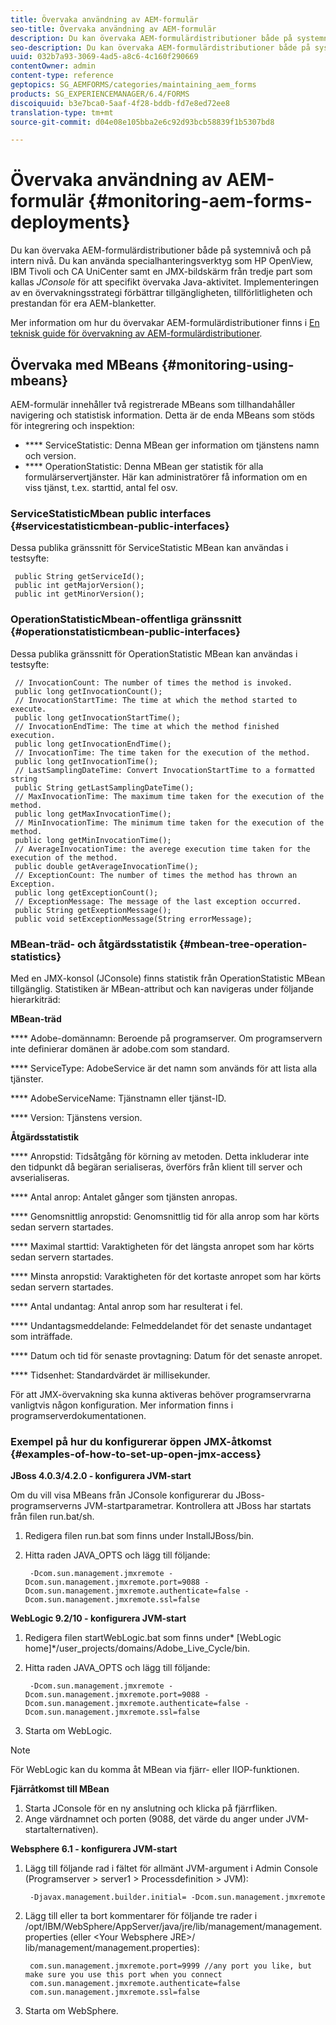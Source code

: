 ```yaml
---
title: Övervaka användning av AEM-formulär
seo-title: Övervaka användning av AEM-formulär
description: Du kan övervaka AEM-formulärdistributioner både på systemnivå och på intern nivå. Läs mer om hur du övervakar AEM-formulärdistributioner i det här dokumentet.
seo-description: Du kan övervaka AEM-formulärdistributioner både på systemnivå och på intern nivå. Läs mer om hur du övervakar AEM-formulärdistributioner i det här dokumentet.
uuid: 032b7a93-3069-4ad5-a8c6-4c160f290669
contentOwner: admin
content-type: reference
geptopics: SG_AEMFORMS/categories/maintaining_aem_forms
products: SG_EXPERIENCEMANAGER/6.4/FORMS
discoiquuid: b3e7bca0-5aaf-4f28-bddb-fd7e8ed72ee8
translation-type: tm+mt
source-git-commit: d04e08e105bba2e6c92d93bcb58839f1b5307bd8

---
```



# Övervaka användning av AEM-formulär {#monitoring-aem-forms-deployments}

Du kan övervaka AEM-formulärdistributioner både på systemnivå och på intern nivå. Du kan använda specialhanteringsverktyg som HP OpenView, IBM Tivoli och CA UniCenter samt en JMX-bildskärm från tredje part som kallas *JConsole* för att specifikt övervaka Java-aktivitet. Implementeringen av en övervakningsstrategi förbättrar tillgängligheten, tillförlitligheten och prestandan för era AEM-blanketter.

Mer information om hur du övervakar AEM-formulärdistributioner finns i [En teknisk guide för övervakning av AEM-formulärdistributioner](https://www.adobe.com/devnet/livecycle/pdfs/lc_monitoring_wp_ue.pdf).

## Övervaka med MBeans {#monitoring-using-mbeans}

AEM-formulär innehåller två registrerade MBeans som tillhandahåller navigering och statistisk information. Detta är de enda MBeans som stöds för integrering och inspektion:

* **** ServiceStatistic: Denna MBean ger information om tjänstens namn och version.
* **** OperationStatistic: Denna MBean ger statistik för alla formulärservertjänster. Här kan administratörer få information om en viss tjänst, t.ex. starttid, antal fel osv.

### ServiceStatisticMbean public interfaces {#servicestatisticmbean-public-interfaces}

Dessa publika gränssnitt för ServiceStatistic MBean kan användas i testsyfte:

```as3
 public String getServiceId();  
 public int getMajorVersion();  
 public int getMinorVersion();
```

### OperationStatisticMbean-offentliga gränssnitt {#operationstatisticmbean-public-interfaces}

Dessa publika gränssnitt för OperationStatistic MBean kan användas i testsyfte:

```as3
 // InvocationCount: The number of times the method is invoked.  
 public long getInvocationCount();  
 // InvocationStartTime: The time at which the method started to execute.  
 public long getInvocationStartTime();  
 // InvocationEndTime: The time at which the method finished execution.  
 public long getInvocationEndTime();  
 // InvocationTime: The time taken for the execution of the method.  
 public long getInvocationTime();  
 // LastSamplingDateTime: Convert InvocationStartTime to a formatted string  
 public String getLastSamplingDateTime();  
 // MaxInvocationTime: The maximum time taken for the execution of the method.  
 public long getMaxInvocationTime();  
 // MinInvocationTime: The minimum time taken for the execution of the method.  
 public long getMinInvocationTime();  
 // AverageInvocationTime: the averege execution time taken for the execution of the method.  
 public double getAverageInvocationTime();  
 // ExceptionCount: The number of times the method has thrown an Exception.  
 public long getExceptionCount();  
 // ExceptionMessage: The message of the last exception occurred.  
 public String getExeptionMessage();  
 public void setExceptionMessage(String errorMessage);
```

### MBean-träd- och åtgärdsstatistik {#mbean-tree-operation-statistics}

Med en JMX-konsol (JConsole) finns statistik från OperationStatistic MBean tillgänglig. Statistiken är MBean-attribut och kan navigeras under följande hierarkiträd:

**MBean-träd**

**** Adobe-domännamn: Beroende på programserver. Om programservern inte definierar domänen är adobe.com som standard.

**** ServiceType: AdobeService är det namn som används för att lista alla tjänster.

**** AdobeServiceName: Tjänstnamn eller tjänst-ID.

**** Version: Tjänstens version.

**Åtgärdsstatistik**

**** Anropstid: Tidsåtgång för körning av metoden. Detta inkluderar inte den tidpunkt då begäran serialiseras, överförs från klient till server och avserialiseras.

**** Antal anrop: Antalet gånger som tjänsten anropas.

**** Genomsnittlig anropstid: Genomsnittlig tid för alla anrop som har körts sedan servern startades.

**** Maximal starttid: Varaktigheten för det längsta anropet som har körts sedan servern startades.

**** Minsta anropstid: Varaktigheten för det kortaste anropet som har körts sedan servern startades.

**** Antal undantag: Antal anrop som har resulterat i fel.

**** Undantagsmeddelande: Felmeddelandet för det senaste undantaget som inträffade.

**** Datum och tid för senaste provtagning: Datum för det senaste anropet.

**** Tidsenhet: Standardvärdet är millisekunder.

För att JMX-övervakning ska kunna aktiveras behöver programservrarna vanligtvis någon konfiguration. Mer information finns i programserverdokumentationen.

### Exempel på hur du konfigurerar öppen JMX-åtkomst {#examples-of-how-to-set-up-open-jmx-access}

**JBoss 4.0.3/4.2.0 - konfigurera JVM-start**

Om du vill visa MBeans från JConsole konfigurerar du JBoss-programserverns JVM-startparametrar. Kontrollera att JBoss har startats från filen run.bat/sh.

1. Redigera filen run.bat som finns under InstallJBoss/bin.
1. Hitta raden JAVA_OPTS och lägg till följande:

   ```as3
    -Dcom.sun.management.jmxremote -Dcom.sun.management.jmxremote.port=9088 -Dcom.sun.management.jmxremote.authenticate=false -Dcom.sun.management.jmxremote.ssl=false
   ```

**WebLogic 9.2/10 - konfigurera JVM-start**

1. Redigera filen startWebLogic.bat som finns under* [WebLogic home]*/user_projects/domains/Adobe_Live_Cycle/bin.
1. Hitta raden JAVA_OPTS och lägg till följande:

   ```as3
    -Dcom.sun.management.jmxremote -Dcom.sun.management.jmxremote.port=9088 -Dcom.sun.management.jmxremote.authenticate=false -Dcom.sun.management.jmxremote.ssl=false
   ```

1. Starta om WebLogic.

>[!NOTE]
>
>För WebLogic kan du komma åt MBean via fjärr- eller IIOP-funktionen.

**Fjärråtkomst till MBean**

1. Starta JConsole för en ny anslutning och klicka på fjärrfliken.
1. Ange värdnamnet och porten (9088, det värde du anger under JVM-startalternativen).

**Websphere 6.1 - konfigurera JVM-start**

1. Lägg till följande rad i fältet för allmänt JVM-argument i Admin Console (Programserver > server1 > Processdefinition > JVM):

   ```as3
    -Djavax.management.builder.initial= -Dcom.sun.management.jmxremote
   ```

1. Lägg till eller ta bort kommentarer för följande tre rader i /opt/IBM/WebSphere/AppServer/java/jre/lib/management/management.properties (eller &lt;Your Websphere JRE>/ lib/management/management.properties):

   ```as3
    com.sun.management.jmxremote.port=9999 //any port you like, but make sure you use this port when you connect  
    com.sun.management.jmxremote.authenticate=false  
    com.sun.management.jmxremote.ssl=false
   ```

1. Starta om WebSphere.

